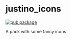 # justino_icons

[![pub package](https://img.shields.io/pub/v/justino_icons.svg)](https://pub.dev/packages/justino_icons)

A pack with some fancy icons
